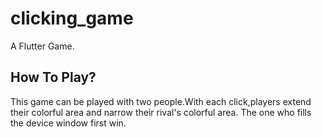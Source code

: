 # clicking_game

A Flutter Game.

## How To Play?

This game can be played with two people.With each click,players extend their colorful area and narrow their rival's colorful area.
The one who fills the device window first win.



